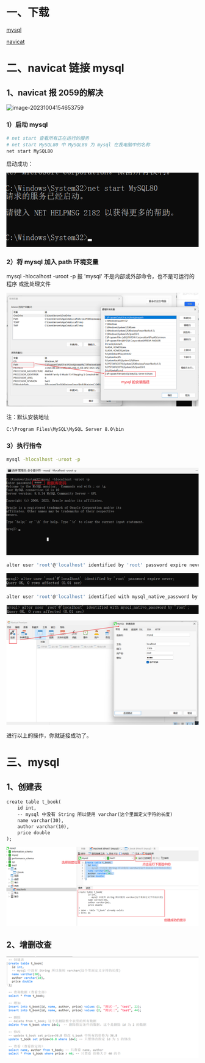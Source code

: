 # 一、下载

[mysql](https://downloads.mysql.com/archives/installer/)

[navicat](https://drive.google.com/file/d/1n1q_CI_vQ0aLJCQs3sDWh3TXgz5pAfXi/view?usp=drive_link)

# 二、navicat 链接 mysql

## 1、navicat 报 2059的解决

![image-20231004154653759](https://not-have.github.io/file/images/image-20231004154653759.png)

### 1）启动 mysql 

```bash
# net start 查看所有正在运行的服务
# net start MySQL80 中 MySQL80 为 mysql 在我电脑中的名称
net start MySQL80
```

启动成功：

 ![image-20231004155703114](images/image-20231004155703114.png)

### 2）将 mysql 加入 path 环境变量

mysql -hlocalhost -uroot -p 报 'mysql' 不是内部或外部命令，也不是可运行的程序 或批处理文件

![image-20231006211644370](images/image-20231006211644370.png)

注：默认安装地址

```
C:\Program Files\MySQL\MySQL Server 8.0\bin
```

### 3）执行指令

```bash
mysql -hlocalhost -uroot -p
```

![image-20231006211754398](images/image-20231006211754398.png)

```bash
alter user 'root'@'localhost' identified by 'root' password expire never;
```

![image-20231006212256472](images/image-20231006212256472.png)

```bash
alter user 'root'@'localhost' identified with mysql_native_password by 'root';
```

![image-20231006212315263](images/image-20231006212315263.png)

![image-20231006212431164](images/image-20231006212431164.png)

进行以上的操作，你就链接成功了。



# 三、mysql

## 1、创建表

```mysql
create table t_book(
	id int,
	-- mysql 中没有 String 所以使用 varchar(这个里面定义字符的长度)
	name varchar(30),
	author varchar(10),
	price double
);
```

![image-20231006215222347](images/image-20231006215222347.png)

## 2、增删改查

![image-20231006220601208](images/image-20231006220601208.png)
